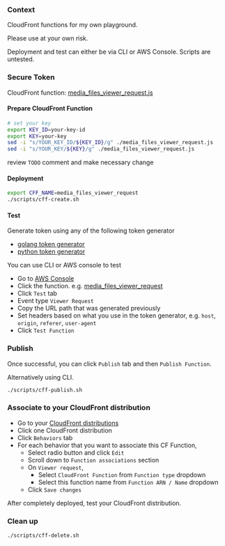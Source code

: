 ### Context

CloudFront functions for my own playground.

Please use at your own risk.

Deployment and test can either be via CLI or AWS Console.
Scripts are untested.

### Secure Token

CloudFront function: [media_files_viewer_request.js](./media_files_viewer_request.js)

#### Prepare CloudFront Function

```bash
# set your key
export KEY_ID=your-key-id
export KEY=your-key
sed -i "s/YOUR_KEY_ID/${KEY_ID}/g" ./media_files_viewer_request.js
sed -i "s/YOUR_KEY/${KEY}/g" ./media_files_viewer_request.js

```
review `TODO` comment and make necessary change

#### Deployment

```bash
export CFF_NAME=media_files_viewer_request
./scripts/cff-create.sh
```

#### Test

Generate token using any of the following token generator

* [golang token generator](https://github.com/arief-hidayat/go-token-generator)
* [python token generator](https://github.com/arief-hidayat/py-token-generator)

You can use CLI or AWS console to test

* Go to [AWS Console](https://us-east-1.console.aws.amazon.com/cloudfront/v3/home?#/functions)
* Click the function. e.g. [media_files_viewer_request](https://us-east-1.console.aws.amazon.com/cloudfront/v3/home?#/functions/media_files_viewer_request)
* Click `Test` tab
* Event type `Viewer Request`
* Copy the URL path that was generated previously
* Set headers based on what you use in the token generator, e.g. `host`, `origin`, `referer`, `user-agent`
* Click `Test Function`


### Publish 
Once successful, you can click `Publish` tab and then `Publish Function`.

Alternatively using CLI.
```bash
./scripts/cff-publish.sh
```

### Associate to your CloudFront distribution

* Go to your [CloudFront distributions](https://us-east-1.console.aws.amazon.com/cloudfront/v3/home?#/distributions)
* Click one CloudFront distribution
* Click `Behaviors` tab
* For each behavior that you want to associate this CF Function,
  * Select radio button and click `Edit`
  * Scroll down to `Function associations` section
  * On `Viewer request`,
    * Select `CloudFront Function` from `Function type` dropdown 
    * Select this function name from `Function ARN / Name` dropdown
  * Click `Save changes`

After completely deployed, test your CloudFront distribution.

### Clean up
```bash
./scripts/cff-delete.sh
```
